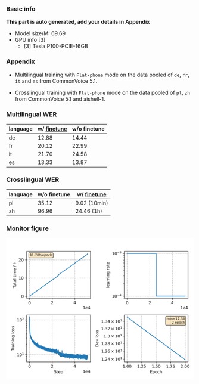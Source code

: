 ### Basic info

**This part is auto generated, add your details in Appendix**

* Model size/M: 69.69
* GPU info \[3\]
  * \[3\] Tesla P100-PCIE-16GB

### Appendix

* Multilingual training with `Flat-phone` mode on the data pooled of `de`, `fr`, `it` and `es` from CommonVoice 5.1.

* Crosslingual training with `Flat-phone` mode on the data pooled of `pl`, `zh` from CommonVoice 5.1 and aishell-1.

### Multilingual WER

|language|w/ [finetune](./Finetune)|w/o finetune| 
|---|---|---|
|de|12.88|14.44|
|fr|20.12|22.99|
|it|21.70|24.58|
|es|13.33|13.87|


### Crosslingual WER

|language|w/o finetune| w/ [finetune](./Finetune)|
|---|---|---|
|pl|35.12|9.02 (10min)|
|zh|96.96|24.46 (1h)|


### Monitor figure
![monitor](./monitor.png)
